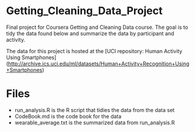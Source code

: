 # Getting_Cleaning_Data_Project
Final project for Coursera Getting and Cleaning Data course. The goal is to tidy the data found below and 
summarize the data by participant and activity.

The data for this project is hosted at the [UCI repository: Human Activity Using Smartphones]
(http://archive.ics.uci.edu/ml/datasets/Human+Activity+Recognition+Using+Smartphones)

# Files
* run_analysis.R is the R script that tidies the data from the data set
* CodeBook.md is the code book for the data
* wearable_average.txt is the summarized data from run_analysis.R
